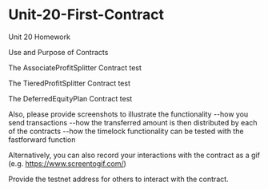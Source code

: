 # Unit-20-First-Contract
Unit 20 Homework


Use and Purpose of Contracts

The AssociateProfitSplitter Contract
    test

The TieredProfitSplitter Contract
    test

The DeferredEquityPlan Contract
    test
    

Also, please provide screenshots to illustrate the functionality 
--how you send transactions
--how the transferred amount is then distributed by each of the contracts
--how the timelock functionality can be tested with the fastforward function

Alternatively, you can also record your interactions with the contract as a gif (e.g. https://www.screentogif.com/)

Provide the testnet address for others to interact with the contract.